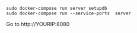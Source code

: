     sudo docker-compose run server setupdb
    sudo docker-compose run --service-ports  server

Go to http://YOURIP:8080
